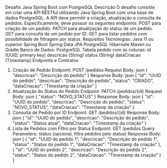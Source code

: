 Desafio Java Spring Boot com PostgreSQL
Descrição
O desafio consiste em criar uma API RESTful utilizando Java Spring Boot
com uma base de dados PostgreSQL. A API deve permitir a criação,
atualização e consulta de pedidos. Especificamente, deve possuir os
seguintes endpoints:
POST para criação de um pedido.
PATCH para atualização do status de um pedido.
GET para consulta de um pedido por ID.
GET para listar pedidos com possibilidade de filtragem por status.
Requisitos
Tecnologias:
Java 11 ou superior
Spring Boot
Spring Data JPA
PostgreSQL
Hibernate
Maven ou Gradle
Banco de Dados:
PostgreSQL
Tabela pedido com as colunas:
id (UUID, primary key)
descricao (String)
status (String)
dataCriacao (Timestamp)
Endpoints e Contratos
1. Criação de Pedido
Endpoint: POST /pedidos
Request Body:
json
{
"descricao": "Descrição do pedido"
}
Response Body:
json
{
"id": "UUID do pedido",
"descricao": "Descrição do pedido",
"status": "CRIADO",
"dataCriacao": "Timestamp da criação"
}
2. Atualização do Status do Pedido
Endpoint: PATCH /pedidos/{id}
Request Body:
json
{
"status": "NOVO_STATUS"
}
Response Body:
json
{
"id": "UUID do pedido",
"descricao": "Descrição do pedido",
"status": "NOVO_STATUS",
"dataCriacao": "Timestamp da criação"
}
3. Consulta de Pedido por ID
Endpoint: GET /pedidos/{id}
Response Body:
json
{
"id": "UUID do pedido",
"descricao": "Descrição do pedido",
"status": "Status atual",
"dataCriacao": "Timestamp da criação"
}
4. Lista de Pedidos com Filtro por Status
Endpoint: GET /pedidos
Query Parameters:
status (opcional, filtra pedidos pelo status)
Response Body:
json
[
{
"id": "UUID do pedido 1",
"descricao": "Descrição do pedido 1",
"status": "Status do pedido 1",
"dataCriacao": "Timestamp da criação"
},
{
"id": "UUID do pedido 2",
"descricao": "Descrição do pedido 2",
"status": "Status do pedido 2",
"dataCriacao": "Timestamp da criação"
}
]
